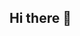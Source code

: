 ## Hi there 👋

<!--
**matius1224/matius1224** is a ✨ _special_ ✨ repository because its `README.md` (this file) appears on your GitHub profile.
hola

Here are some ideas to get you started:

- 🔭 I’m currently working on ...
- 🌱 I’m currently learning ...
- 👯 I’m looking to collaborate on ...
- 🤔 I’m looking for help with ...
- 💬 Ask me about ...
- 📫 How to reach me: ...
- 😄 Pronouns: ...
- ⚡ Fun fact: ...
-->
